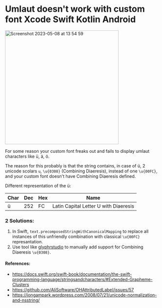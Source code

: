 # Umlaut doesn't work with custom font Xcode Swift Kotlin Android

<img width="372" alt="Screenshot 2023-05-08 at 13 54 59" src="https://user-images.githubusercontent.com/35912614/236817343-3e4027f7-c540-44bf-9a33-28c6ca678083.png">

For some reason your custom font freaks out and fails to display umlaut characters like ü, ä, ö.

The reason for this probably is that the string contains, in case of ü, 2 unicode scolars `u`, `\u{0308}` (Combining Diaeresis), instead of one `\u{00FC}`, and your custom font doesn't have Combining Diaeresis defined. 

Different representation of the ü:

| Char | Dec | Hex | Name |
| --- | ----------- | ----------- | ----------- |
| ü | 252 | FC | Latin Capital Letter U with Diaeresis |


### 2 Solutions:
1. In Swift, `text.precomposedStringWithCanonicalMapping` to replace all instances of this unfriendly combination with classical `\u{00FC}` represantation. 
2. Use tool like [glyphrstudio](https://www.glyphrstudio.com/online/) to manually add support for Combining Diaeresis `\u{0308}`.

#### References:
- https://docs.swift.org/swift-book/documentation/the-swift-programming-language/stringsandcharacters/#Extended-Grapheme-Clusters
- https://github.com/AliSoftware/OHAttributedLabel/issues/57 
- https://jongampark.wordpress.com/2008/07/21/unicode-normalization-and-nsstring/
